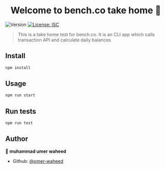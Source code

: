 <h1 align="center">Welcome to bench.co take home 👋</h1>
<p>
  <img alt="Version" src="https://img.shields.io/badge/version-1.0.0-blue.svg?cacheSeconds=2592000" />
  <a href="#" target="_blank">
    <img alt="License: ISC" src="https://img.shields.io/badge/License-ISC-yellow.svg" />
  </a>
</p>

> This is a take home test for bench.co. It is an CLI app which calls transaction API and calculate daily balances

## Install

```sh
npm install
```

## Usage

```sh
npm run start
```

## Run tests

```sh
npm run test
```

## Author

👤 **muhammad umer waheed**

* Github: [@omer-waheed](https://github.com/omer-waheed)
